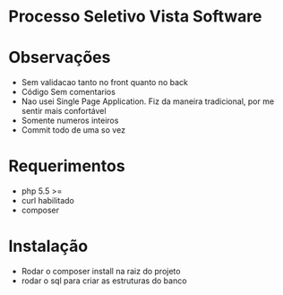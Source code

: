# Processo Seletivo Vista Software
# Observações
- Sem validacao tanto no front quanto no back
- Código Sem comentarios
- Nao usei Single Page Application. Fiz da maneira tradicional, por me sentir mais confortável
- Somente numeros inteiros
- Commit todo de uma so vez

# Requerimentos
- php 5.5 >=
- curl habilitado
- composer

# Instalação
- Rodar o composer install na raiz do projeto
- rodar o sql para criar as estruturas do banco
